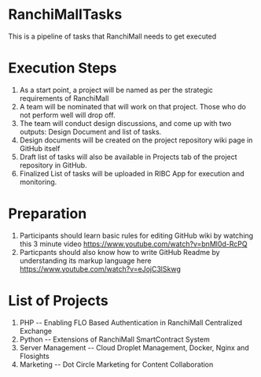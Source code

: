 # RanchiMallTasks
This is a pipeline of tasks that RanchiMall needs to get executed

# Execution Steps 
1. As a start point, a project will be named as per the strategic requirements of RanchiMall  
2. A team will be nominated that will work on that project. Those who do not perform well will drop off.
3. The team will conduct design discussions, and come up with two outputs: Design Document and list of tasks.
4. Design documents will be created on the project repository wiki page in GitHub itself
5. Draft list of tasks will also be available in Projects tab of the project repository in GitHub.
6. Finalized List of tasks will be uploaded in RIBC App for execution and monitoring.

# Preparation
1. Participants should learn basic rules for editing GitHub wiki by watching this 3 minute video https://www.youtube.com/watch?v=bnMl0d-RcPQ
2. Particpants should also know how to write GitHub Readme by understanding its markup language here https://www.youtube.com/watch?v=eJojC3lSkwg

# List of Projects
1. PHP -- Enabling FLO Based Authentication in RanchiMall Centralized Exchange
2. Python -- Extensions of RanchiMall SmartContract System
3. Server Management -- Cloud Droplet Management, Docker, Nginx and Flosights
4. Marketing  -- Dot Circle Marketing for Content Collaboration
